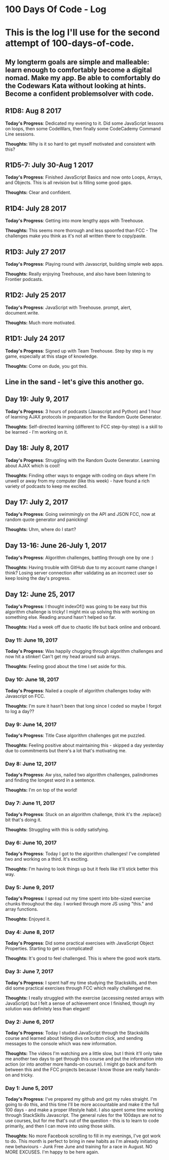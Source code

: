 # 100 Days Of Code - Log

# This is the log I'll use for the second attempt of 100-days-of-code. 
## My longterm goals are simple and malleable: learn enough to comfortably become a digital nomad. Make my app. Be able to comfortably do the Codewars Kata without looking at hints. Become a confident problemsolver with code.

## R1D8: Aug 8 2017

**Today's Progress**: Dedicated my evening to it. Did some JavaScript lessons on loops, then some CodeWars, then finally some CodeCademy Command Line sessions.

**Thoughts:** Why is it so hard to get myself motivated and consistent with this?

## R1D5-7: July 30-Aug 1 2017

**Today's Progress**: Finished JavaScript Basics and now onto Loops, Arrays, and Objects. This is all revision but is filling some good gaps. 

**Thoughts:** Clear and confident.

## R1D4: July 28 2017

**Today's Progress**: Getting into more lengthy apps with Treehouse. 

**Thoughts:** This seems more thorough and less spoonfed than FCC - The challenges make you think as it's not all written there to copy/paste.

## R1D3: July 27 2017

**Today's Progress**: Playing round with Javascript, building simple web apps.

**Thoughts:** Really enjoying Treehouse, and also have been listening to Frontier podcasts. 

## R1D2: July 25 2017

**Today's Progress**: JavaScript with Treehouse. prompt, alert, document.write.

**Thoughts:** Much more motivated.

## R1D1: July 24 2017

**Today's Progress**: Signed up with Team Treehouse. Step by step is my game, especially at this stage of knowledge.

**Thoughts:** Come on dude, you got this.

## Line in the sand - let's give this another go.

## Day 19: July 9, 2017

**Today's Progress**: 3 hours of podcasts (Javascript and Python) and 1 hour of learning AJAX protocols in preparation for the Random Quote Generator. 

**Thoughts:**  Self-directed learning (different to FCC step-by-step) is a skill to be learned - I'm working on it.

## Day 18: July 8, 2017

**Today's Progress**: Struggling with the Random Quote Generator. Learning about AJAX which is cool! 

**Thoughts:**  Finding other ways to engage with coding on days where I'm unwell or away from my computer (like this week) - have found a rich variety of podcasts to keep me excited.

## Day 17: July 2, 2017

**Today's Progress**: Going swimmingly on the API and JSON FCC, now at random quote generator and panicking!

**Thoughts:** Uhm, where do I start?

## Day 13-16: June 26-July 1, 2017

**Today's Progress**: Algorithm challenges, battling through one by one :)

**Thoughts:** Having trouble with GitHub due to my account name change I think? Losing server connection after validating as an incorrect user so keep losing the day's progress.

## Day 12: June 25, 2017

**Today's Progress**: I thought indexOf() was going to be easy but this algorithm challenge is tricky! I might mix up solving this with working on something else. Reading around hasn't helped so far.

**Thoughts:** Had a week off due to chaotic life but back online and onboard.

### Day 11: June 19, 2017

**Today's Progress**: Was happily chugging through algorithm challenges and now hit a stinker! Can't get my head around sub arrays.

**Thoughts:** Feeling good about the time I set aside for this.

### Day 10: June 18, 2017

**Today's Progress**: Nailed a couple of algorithm challenges today with Javascript on FCC. 

**Thoughts:** I'm sure it hasn't been that long since I coded so maybe I forgot to log a day?? 

### Day 9: June 14, 2017

**Today's Progress**: Title Case algorithm challenges got me puzzled.

**Thoughts:** Feeling positive about maintaining this - skipped a day yesterday due to commitments but there's a lot that's motivating me.

### Day 8: June 12, 2017

**Today's Progress**: Aw yiss, nailed two algorithm challenges, palindromes and finding the longest word in a sentence.

**Thoughts:** I'm on top of the world!

### Day 7: June 11, 2017

**Today's Progress**: Stuck on an algorithm challenge, think it's the .replace() bit that's doing it. 

**Thoughts:** Struggling with this is oddly satisfying.

### Day 6: June 10, 2017

**Today's Progress**: Today I got to the algorithm challenges! I've completed two and working on a third. It's exciting.

**Thoughts:** I'm having to look things up but it feels like it'll stick better this way.

### Day 5: June 9, 2017

**Today's Progress**: I spread out my time spent into bite-sized exercise chunks throughout the day. I worked through more JS using "this." and array functions.

**Thoughts:** Enjoyed it.

### Day 4: June 8, 2017

**Today's Progress**: Did some practical exercises with JavaScript Object Properties. Starting to get so complicated!

**Thoughts:** It's good to feel challenged. This is where the good work starts.

### Day 3: June 7, 2017

**Today's Progress**: I spent half my time studying the Stackskills, and then did some practical exercises through FCC which really challenged me.

**Thoughts:** I really struggled with the exercise (accessing nested arrays with JavaScript) but I felt a sense of achievement once I finished, though my solution was definitely less than elegant!

### Day 2: June 6, 2017

**Today's Progress**: Today I studied JavaScript through the Stackskills course and learned about hiding divs on button click, and sending messages to the console which was new information.

**Thoughts:** The videos I'm watching are a little slow, but I think it'll only take me another two days to get through this course and put the information into action (or into another more hands-on course). I might go back and forth between this and the FCC projects because I know those are really hands-on and tricky.

### Day 1: June 5, 2017

**Today's Progress**: I've prepared my github and got my rules straight. I'm going to do this, and this time I'll be more accountable and make it the full 100 days - and make a proper lifestyle habit. I also spent some time working through StackSkills Javascript. The general rules for the 100days are not to use courses, but for me that's out of the question - this is to learn to code primarily, and then I can move into using those skills.

**Thoughts:** No more Facebook scrolling to fill in my evenings, I've got work to do. This month is perfect to bring in new habits as I'm already initiating new behaviours - Junk Free June and training for a race in August. NO MORE EXCUSES. I'm happy to be here again.
